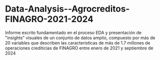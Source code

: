 # Data-Analysis--Agrocreditos-FINAGRO-2021-2024
Informe escrito fundamentado en el proceso EDA y presentación de "insights" visuales de un conjunto de datos amplio, compuesto por más de 20 variables que describen las características de más de 1.7 millones de operaciones crediticias de FINAGRO entre enero de 2021 y septiembre de 2024
